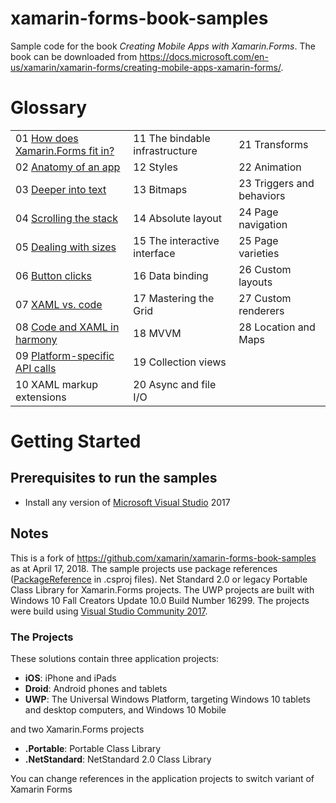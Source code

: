 # xamarin-forms-book-samples

Sample code for the book *Creating Mobile Apps with Xamarin.Forms*. The book can be downloaded from https://docs.microsoft.com/en-us/xamarin/xamarin-forms/creating-mobile-apps-xamarin-forms/.

# Glossary
|     |     |     |
| --- | --- | --- |
| 01 [How does Xamarin.Forms fit in?](https://github.com/UncleCShark/Xamarin-Examples/tree/master/Chapter01/PlatformVisuals) | 11 The bindable infrastructure | 21 Transforms |
| 02 [Anatomy of an app](https://github.com/UncleCShark/Xamarin-Examples/tree/master/Chapter02) | 12 Styles | 22 Animation |
| 03 [Deeper into text](https://github.com/UncleCShark/Xamarin-Examples/tree/master/Chapter03)| 13 Bitmaps | 23 Triggers and behaviors |
| 04 [Scrolling the stack](https://github.com/UncleCShark/Xamarin-Examples/tree/master/Chapter04)| 14 Absolute layout | 24 Page navigation |
| 05 [Dealing with sizes](https://github.com/UncleCShark/Xamarin-Examples/tree/master/Chapter05) | 15 The interactive interface | 25 Page varieties |
| 06 [Button clicks](https://github.com/UncleCShark/Xamarin-Examples/tree/master/Chapter06) | 16 Data binding | 26 Custom layouts |
| 07 [XAML vs. code](https://github.com/UncleCShark/Xamarin-Examples/tree/master/Chapter07) | 17 Mastering the Grid | 27 Custom renderers |
| 08 [Code and XAML in harmony](https://github.com/UncleCShark/Xamarin-Examples/tree/master/Chapter08) | 18 MVVM | 28 Location and Maps |
| 09 [Platform-specific API calls](https://github.com/UncleCShark/Xamarin-Examples/tree/master/Chapter09) | 19 Collection views | 
| 10 XAML markup extensions | 20 Async and file I/O |

# Getting Started

## Prerequisites to run the samples
- Install any version of [Microsoft Visual Studio](https://www.visualstudio.com/) 2017

## Notes
This is a fork of https://github.com/xamarin/xamarin-forms-book-samples as at April 17, 2018. The sample projects use package references ([PackageReference](https://docs.microsoft.com/pl-pl/nuget/consume-packages/package-references-in-project-files) in .csproj files). Net Standard 2.0 or legacy Portable Class Library for Xamarin.Forms projects.
The UWP projects are built with Windows 10 Fall Creators Update 10.0 Build Number 16299. The projects were build using [Visual Studio Community 2017](https://docs.microsoft.com/en-us/visualstudio/install/install-visual-studio).

### The Projects

These solutions contain three application projects:

- **iOS**: iPhone and iPads
- **Droid**: Android phones and tablets
- **UWP**: The Universal Windows Platform, targeting Windows 10 tablets and desktop computers, and Windows 10 Mobile

and two Xamarin.Forms projects

- **.Portable**: Portable Class Library
- **.NetStandard**: NetStandard 2.0 Class Library

You can change references in the application projects to switch variant of Xamarin Forms
